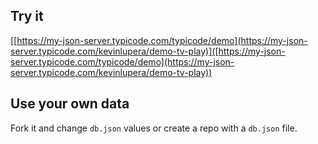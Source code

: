 ## Try it

[[https://my-json-server.typicode.com/typicode/demo](https://my-json-server.typicode.com/kevinlupera/demo-tv-play)]([https://my-json-server.typicode.com/typicode/demo](https://my-json-server.typicode.com/kevinlupera/demo-tv-play))

## Use your own data

Fork it and change `db.json` values or create a repo with a `db.json` file.
